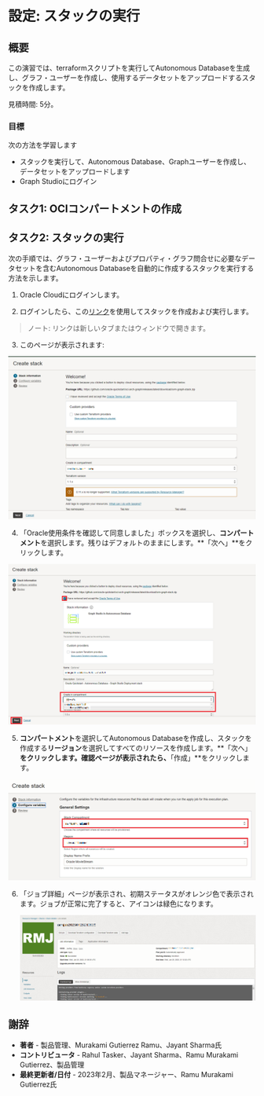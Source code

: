 # 設定: スタックの実行

## 概要

この演習では、terraformスクリプトを実行してAutonomous Databaseを生成し、グラフ・ユーザーを作成し、使用するデータセットをアップロードするスタックを作成します。

見積時間: 5分。

### 目標

次の方法を学習します

*   スタックを実行して、Autonomous Database、Graphユーザーを作成し、データセットをアップロードします
*   Graph Studioにログイン

## タスク1: OCIコンパートメントの作成

[](include:iam-compartment-create-body.md)

## タスク2: スタックの実行

次の手順では、グラフ・ユーザーおよびプロパティ・グラフ問合せに必要なデータセットを含むAutonomous Databaseを自動的に作成するスタックを実行する方法を示します。

1.  Oracle Cloudにログインします。
    
2.  ログインしたら、この[リンク](https://cloud.oracle.com/resourcemanager/stacks/create?zipUrl=https://objectstorage.us-ashburn-1.oraclecloud.com/p/0kMdD7Vnv0J1st_2cU-S5PYNWT4SKzOOA04XbhwltUVXnOQ7vec1JJBEGk1eOxPS/n/oradbclouducm/b/moviestream_livelab/o/MovieStream_live_lab_7_AnD.zip)を使用してスタックを作成および実行します。
    

> ノート: リンクは新しいタブまたはウィンドウで開きます。

3.  このページが表示されます:

![スタックの作成ページ](./images/create-stack.png)

4.  「Oracle使用条件を確認して同意しました」ボックスを選択し、**コンパートメント**を選択します。残りはデフォルトのままにします。**「次へ」**をクリックします。

![「Oracle使用条件」が選択されていることを確認し、それに同意するオプション](./images/oracle-terms.png)

5.  **コンパートメント**を選択してAutonomous Databaseを作成し、スタックを作成する**リージョン**を選択してすべてのリソースを作成します。**「次へ」**をクリックします。確認ページが表示されたら、**「作成」**をクリックします。

![スタックの作成ページ](./images/configure-variables.png)

6.  「ジョブ詳細」ページが表示され、初期ステータスがオレンジ色で表示されます。ジョブが正常に完了すると、アイコンは緑色になります。
    
    ![ジョブは正常に終了しました](./images/successful-job.png)
    

## 謝辞

*   **著者** - 製品管理、Murakami Gutierrez Ramu、Jayant Sharma氏
*   **コントリビュータ** - Rahul Tasker、Jayant Sharma、Ramu Murakami Gutierrez、製品管理
*   **最終更新者/日付** - 2023年2月、製品マネージャー、Ramu Murakami Gutierrez氏